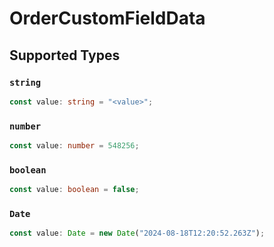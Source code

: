 # OrderCustomFieldData


## Supported Types

### `string`

```typescript
const value: string = "<value>";
```

### `number`

```typescript
const value: number = 548256;
```

### `boolean`

```typescript
const value: boolean = false;
```

### `Date`

```typescript
const value: Date = new Date("2024-08-18T12:20:52.263Z");
```

